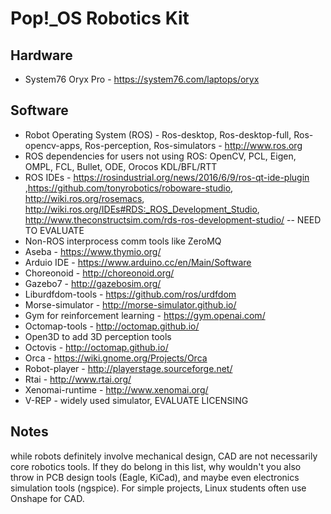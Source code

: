 # Pop!\_OS Robotics Kit

## Hardware

- System76 Oryx Pro - https://system76.com/laptops/oryx

## Software

- Robot Operating System (ROS) - Ros-desktop, Ros-desktop-full, Ros-opencv-apps, Ros-perception, Ros-simulators - http://www.ros.org
- ROS dependencies for users not using ROS: OpenCV, PCL, Eigen, OMPL, FCL, Bullet, ODE, Orocos KDL/BFL/RTT
- ROS IDEs - https://rosindustrial.org/news/2016/6/9/ros-qt-ide-plugin ,https://github.com/tonyrobotics/roboware-studio, http://wiki.ros.org/rosemacs, http://wiki.ros.org/IDEs#RDS:_ROS_Development_Studio, http://www.theconstructsim.com/rds-ros-development-studio/ -- NEED TO EVALUATE
- Non-ROS interprocess comm tools like ZeroMQ
- Aseba - https://www.thymio.org/
- Arduio IDE - https://www.arduino.cc/en/Main/Software
- Choreonoid - http://choreonoid.org/
- Gazebo7 - http://gazebosim.org/
- Liburdfdom-tools - https://github.com/ros/urdfdom
- Morse-simulator - http://morse-simulator.github.io/
- Gym for reinforcement learning - https://gym.openai.com/
- Octomap-tools - http://octomap.github.io/
- Open3D to add 3D perception tools
- Octovis - http://octomap.github.io/
- Orca - https://wiki.gnome.org/Projects/Orca
- Robot-player - http://playerstage.sourceforge.net/
- Rtai - http://www.rtai.org/
- Xenomai-runtime - http://www.xenomai.org/
- V-REP - widely used simulator, EVALUATE LICENSING

## Notes

while robots definitely involve mechanical design, CAD are not necessarily core robotics tools. If they do belong in this list, why wouldn't you also throw in PCB design tools (Eagle, KiCad), and maybe even electronics simulation tools (ngspice). For simple projects, Linux students often use Onshape for CAD.

